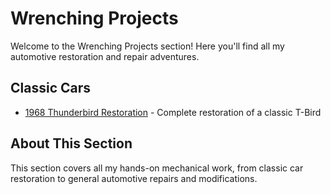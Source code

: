 # Wrenching Projects

Welcome to the Wrenching Projects section! Here you'll find all my automotive restoration and repair adventures.

## Classic Cars
- [1968 Thunderbird Restoration](thunderbird-restoration.md) - Complete restoration of a classic T-Bird

## About This Section
This section covers all my hands-on mechanical work, from classic car restoration to general automotive repairs and modifications.
